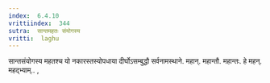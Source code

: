 ```yaml
---
index:  6.4.10
vrittiindex:  344
sutra:  सान्तमहतः संयोगस्य
vritti:  laghu 
---
```


सान्तसंयोगस्य महतश्च यो नकारस्तस्योपधाया दीर्घोऽसम्बुद्धौ सर्वनामस्थाने. महान्. महान्तौ. महान्तः. हे महन्. महद्भ्याम्.. ,

